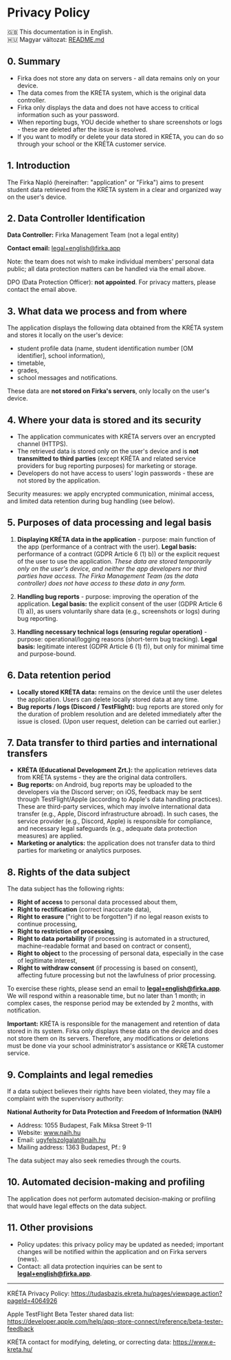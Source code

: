 # Privacy Policy

🇬🇧 This documentation is in English.  
🇭🇺 Magyar változat: [README.md](https://github.com/QwIT-Development/privacy-policy/blob/master/README.md)

## 0. Summary
- Firka does not store any data on servers - all data remains only on your device.
- The data comes from the KRÉTA system, which is the original data controller.
- Firka only displays the data and does not have access to critical information such as your password.
- When reporting bugs, YOU decide whether to share screenshots or logs - these are deleted after the issue is resolved.
- If you want to modify or delete your data stored in KRÉTA, you can do so through your school or the KRÉTA customer service.

## 1. Introduction
The Firka Napló (hereinafter: "application" or "Firka") aims to present student data retrieved from the KRÉTA system in a clear and organized way on the user's device.

## 2. Data Controller Identification
**Data Controller:** Firka Management Team (not a legal entity)  

**Contact email:** legal+english@firka.app  

Note: the team does not wish to make individual members' personal data public; all data protection matters can be handled via the email above.  

DPO (Data Protection Officer): **not appointed**. For privacy matters, please contact the email above.

## 3. What data we process and from where
The application displays the following data obtained from the KRÉTA system and stores it locally on the user's device:
- student profile data (name, student identification number [OM identifier], school information),
- timetable,
- grades,
- school messages and notifications.

These data are **not stored on Firka's servers**, only locally on the user's device.

## 4. Where your data is stored and its security
- The application communicates with KRÉTA servers over an encrypted channel (HTTPS).
- The retrieved data is stored only on the user's device and is **not transmitted to third parties** (except KRÉTA and related service providers for bug reporting purposes) for marketing or storage.
- Developers do not have access to users' login passwords - these are not stored by the application.

Security measures: we apply encrypted communication, minimal access, and limited data retention during bug handling (see below).

## 5. Purposes of data processing and legal basis
1. **Displaying KRÉTA data in the application** - purpose: main function of the app (performance of a contract with the user). **Legal basis:** performance of a contract (GDPR Article 6 (1) b)) or the explicit request of the user to use the application. *These data are stored temporarily only on the user's device, and neither the app developers nor third parties have access. The Firka Management Team (as the data controller) does not have access to these data in any form.*

2. **Handling bug reports** - purpose: improving the operation of the application. **Legal basis:** the explicit consent of the user (GDPR Article 6 (1) a)), as users voluntarily share data (e.g., screenshots or logs) during bug reporting.

3. **Handling necessary technical logs (ensuring regular operation)** - purpose: operational/logging reasons (short-term bug tracking). **Legal basis:** legitimate interest (GDPR Article 6 (1) f)), but only for minimal time and purpose-bound.

## 6. Data retention period
- **Locally stored KRÉTA data:** remains on the device until the user deletes the application. Users can delete locally stored data at any time.
- **Bug reports / logs (Discord / TestFlight):** bug reports are stored only for the duration of problem resolution and are deleted immediately after the issue is closed. (Upon user request, deletion can be carried out earlier.)

## 7. Data transfer to third parties and international transfers
- **KRÉTA (Educational Development Zrt.):** the application retrieves data from KRÉTA systems - they are the original data controllers.
- **Bug reports:** on Android, bug reports may be uploaded to the developers via the Discord server; on iOS, feedback may be sent through TestFlight/Apple (according to Apple's data handling practices). These are third-party services, which may involve international data transfer (e.g., Apple, Discord infrastructure abroad). In such cases, the service provider (e.g., Discord, Apple) is responsible for compliance, and necessary legal safeguards (e.g., adequate data protection measures) are applied.
- **Marketing or analytics:** the application does not transfer data to third parties for marketing or analytics purposes.

## 8. Rights of the data subject
The data subject has the following rights:
- **Right of access** to personal data processed about them,
- **Right to rectification** (correct inaccurate data),
- **Right to erasure** ("right to be forgotten") if no legal reason exists to continue processing,
- **Right to restriction of processing**,
- **Right to data portability** (if processing is automated in a structured, machine-readable format and based on contract or consent),
- **Right to object** to the processing of personal data, especially in the case of legitimate interest,
- **Right to withdraw consent** (if processing is based on consent), affecting future processing but not the lawfulness of prior processing.

To exercise these rights, please send an email to **legal+english@firka.app**. We will respond within a reasonable time, but no later than 1 month; in complex cases, the response period may be extended by 2 months, with notification.

**Important:** KRÉTA is responsible for the management and retention of data stored in its system. Firka only displays these data on the device and does not store them on its servers. Therefore, any modifications or deletions must be done via your school administrator's assistance or KRÉTA customer service.

## 9. Complaints and legal remedies
If a data subject believes their rights have been violated, they may file a complaint with the supervisory authority:

**National Authority for Data Protection and Freedom of Information (NAIH)**
- Address: 1055 Budapest, Falk Miksa Street 9-11
- Website: www.naih.hu
- Email: ugyfelszolgalat@naih.hu
- Mailing address: 1363 Budapest, Pf.: 9

The data subject may also seek remedies through the courts.

## 10. Automated decision-making and profiling
The application does not perform automated decision-making or profiling that would have legal effects on the data subject.

## 11. Other provisions
- Policy updates: this privacy policy may be updated as needed; important changes will be notified within the application and on Firka servers (news).
- Contact: all data protection inquiries can be sent to **legal+english@firka.app**.

---

KRÉTA Privacy Policy: https://tudasbazis.ekreta.hu/pages/viewpage.action?pageId=4064926

Apple TestFlight Beta Tester shared data list: https://developer.apple.com/help/app-store-connect/reference/beta-tester-feedback

KRÉTA contact for modifying, deleting, or correcting data: https://www.e-kreta.hu/
